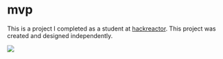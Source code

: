 # mvp
This is a project I completed as a student at [hackreactor](http://hackreactor.com). This project was created and designed independently.

![](solarsystem.gif)